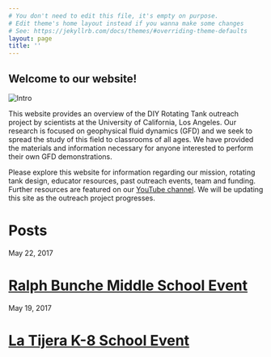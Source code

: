 ```yaml
---
# You don't need to edit this file, it's empty on purpose.
# Edit theme's home layout instead if you wanna make some changes
# See: https://jekyllrb.com/docs/themes/#overriding-theme-defaults
layout: page
title: ''
---
```


## **Welcome to our website!**

![Intro](./Slideshow.gif)

This website provides an overview of the DIY Rotating Tank outreach project by scientists at the University of California, Los Angeles. Our research is focused on geophysical fluid dynamics (GFD) and we seek to spread the study of this field to classrooms of all ages. We have provided the materials and information necessary for anyone interested to perform their own GFD demonstrations. 

Please explore this website for information regarding our mission, rotating tank design, educator resources, past outreach events, team and funding. Further resources are featured on our [YouTube channel](http://tinyurl.com/diyrotatingtank-youtube). We will be updating this site as the outreach project progresses.

# **Posts**  
May 22, 2017  
# [Ralph Bunche Middle School Event](./2017/05/22/ralph-bunche.html)

May 19, 2017  
# [La Tijera K-8 School Event](./2017/05/19/la-tijera.html)
